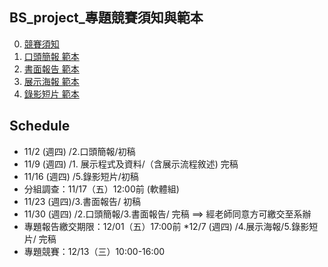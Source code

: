 ## BS_project_專題競賽須知與範本

0. [競賽須知](https://lab214b.uk:5001/d/s/v9B9ewCUY9MYrjNiTmKM5reM1AIhq8Ym/8blCvZAv2Uh3kW4S5XSsBE0Ky4tKHnFi-z7RAP-B0vAo)
2. [口頭簡報 範本](https://lab214b.uk:5001/d/s/v9BKOaguOvpOFm7H34QqM2Y2g7StlmUu/oRyFYLbxLj2okoiiGiUgEaMI2PvCNPLV-KLGg8OV-vAo)
3. [書面報告 範本](https://lab214b.uk:5001/d/s/v9BLvKjy8b7XUnuaENkzrWE3tYO9kkiX/vo5ojQT2e0ryBk_rheLevmJwsHAD7SNs-QrFAxPN-vAo)
4. [展示海報 範本](https://lab214b.uk:5001/d/s/v9BOrQz6nhGUiVMY9al1dV3IQSYFCjji/f3CHqookUGy39D96u8hGzxgwP1Jlr5dg-WbHABP1-vAo)
5. [錄影短片 範本](https://lab214b.uk:5001/d/s/v9GSTUoGgeUNRRGGtTWJY2ruDIFcuOHB/MuPDRuYUtFtW_Si7qb-F8ZqA70fAEPB9-6bJAGYi6vAo)

## Schedule
* 11/2 (週四) /2.口頭簡報/初稿
* 11/9 (週四) /1. 展示程式及資料/（含展示流程敘述) 完稿
* 11/16 (週四) /5.錄影短片/初稿
* 分組調查：11/17（五）12:00前 (軟體組)
* 11/23 (週四)/3.書面報告/ 初稿
* 11/30 (週四)  /2.口頭簡報/3.書面報告/ 完稿  ==> 經老師同意方可繳交至系辦
* 專題報告繳交期限：12/01（五）17:00前
*12/7 (週四)    /4.展示海報/5.錄影短片/ 完稿
* 專題競賽：12/13（三）10:00-16:00
